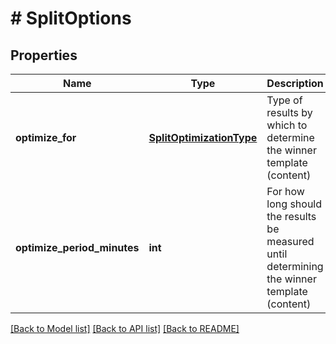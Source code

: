 # # SplitOptions

## Properties

Name | Type | Description | Notes
------------ | ------------- | ------------- | -------------
**optimize_for** | [**SplitOptimizationType**](SplitOptimizationType.md) | Type of results by which to determine the winner template (content) | [optional]
**optimize_period_minutes** | **int** | For how long should the results be measured until determining the winner template (content) | [optional]

[[Back to Model list]](../../README.md#models) [[Back to API list]](../../README.md#endpoints) [[Back to README]](../../README.md)
